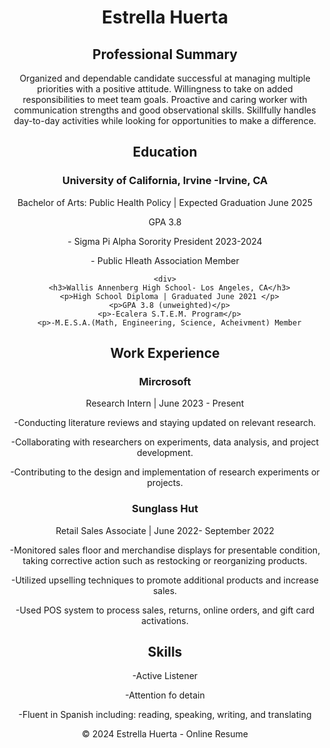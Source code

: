 </head>
<body>

  <header>
    <h1>Estrella Huerta</h1>
      <section class= "professional summary">
    <h2>Professional Summary</h2>
    <div>
    <p>Organized and dependable candidate successful at managing multiple priorities with a positive attitude.
Willingness to take on added responsibilities to meet team goals. Proactive and caring worker with
communication strengths and good observational skills. Skillfully handles day-to-day activities while
looking for opportunities to make a difference.</p>
	<section class="education">
    <h2>Education</h2>
    <div>
      <h3>University of California, Irvine -Irvine, CA</h3>
      <p>Bachelor of Arts: Public Health Policy | Expected Graduation June 2025 </p>
      <p>GPA 3.8</p>
      <p>- Sigma Pi Alpha Sorority President 2023-2024</p>
      <p>- Public Hleath Association Member</p>

    <div>
      <h3>Wallis Annenberg High School- Los Angeles, CA</h3>
      <p>High School Diploma | Graduated June 2021 </p>
      <p>GPA 3.8 (unweighted)</p>
      <p>-Ecalera S.T.E.M. Program</p>
      <p>-M.E.S.A.(Math, Engineering, Science, Acheivment) Member

  <section class="experience">
    <h2>Work Experience</h2>
    <div>
      <h3>Mircrosoft</h3>
      <p>Research Intern | June 2023 - Present</p>
      <p>-Conducting literature reviews and staying updated on relevant research.</p>
<p>-Collaborating with researchers on experiments, data analysis, and project development.</p>
<p>-Contributing to the design and implementation of research experiments or projects.</p>
<h3>Sunglass Hut</h3>
<p>Retail Sales Associate | June 2022- September 2022</p>
<p> -Monitored sales floor and merchandise displays for presentable condition, taking corrective action such
as restocking or reorganizing products.</p>

<p>-Utilized upselling techniques to promote additional products and increase sales.</p>
<p>-Used POS system to process sales, returns, online orders, and gift card activations.</p>

<h2>Skills</h2>
<div>
<p>-Active Listener</p>
<p>-Attention fo detain</p>
<p>-Fluent in Spanish including: reading, speaking, writing, and translating</p>  


<footer>
    &copy; 2024 Estrella Huerta - Online Resume
  </footer>
</body>
</html>


